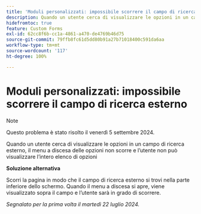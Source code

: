 ```yaml
---
title: 'Moduli personalizzati: impossibile scorrere il campo di ricerca esterno'
description: Quando un utente cerca di visualizzare le opzioni in un campo di ricerca esterno, il menu a discesa delle opzioni non scorre e l’utente non può visualizzare l’intero elenco di opzioni
hidefromtoc: true
feature: Custom Forms
exl-id: 62cc8f6b-cc1a-4861-a470-de4769b46d75
source-git-commit: 79ffb8fc61d5dd80b91a27b71018400c591da6aa
workflow-type: tm+mt
source-wordcount: '117'
ht-degree: 100%

---
```


# Moduli personalizzati: impossibile scorrere il campo di ricerca esterno

>[!NOTE]
>
>Questo problema è stato risolto il venerdì 5 settembre 2024.

Quando un utente cerca di visualizzare le opzioni in un campo di ricerca esterno, il menu a discesa delle opzioni non scorre e l’utente non può visualizzare l’intero elenco di opzioni

**Soluzione alternativa**

Scorri la pagina in modo che il campo di ricerca esterno si trovi nella parte inferiore dello schermo. Quando il menu a discesa si apre, viene visualizzato sopra il campo e l’utente sarà in grado di scorrere.

_Segnalato per la prima volta il martedì 22 luglio 2024._
